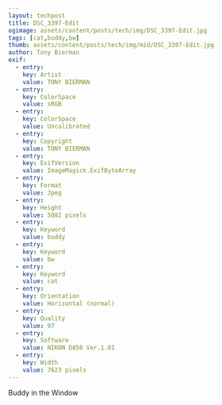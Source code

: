 ```yaml
---
layout: techpost
title: DSC_3397-Edit
ogimage: assets/content/posts/tech/img/DSC_3397-Edit.jpg
tags: [cat,buddy,bw]
thumb: assets/content/posts/tech/img/mid/DSC_3397-Edit.jpg
author: Tony Bierman
exif:
  - entry:
    key: Artist
    value: TONY BIERMAN
  - entry:
    key: ColorSpace
    value: sRGB
  - entry:
    key: ColorSpace
    value: Uncalibrated
  - entry:
    key: Copyright
    value: TONY BIERMAN
  - entry:
    key: ExifVersion
    value: ImageMagick.ExifByteArray
  - entry:
    key: Format
    value: Jpeg
  - entry:
    key: Height
    value: 5082 pixels
  - entry:
    key: Keyword
    value: buddy
  - entry:
    key: Keyword
    value: bw
  - entry:
    key: Keyword
    value: cat
  - entry:
    key: Orientation
    value: Horizontal (normal)
  - entry:
    key: Quality
    value: 97
  - entry:
    key: Software
    value: NIKON D850 Ver.1.01     
  - entry:
    key: Width
    value: 7623 pixels
---
```

<p class="h4">Buddy in the Window</p>